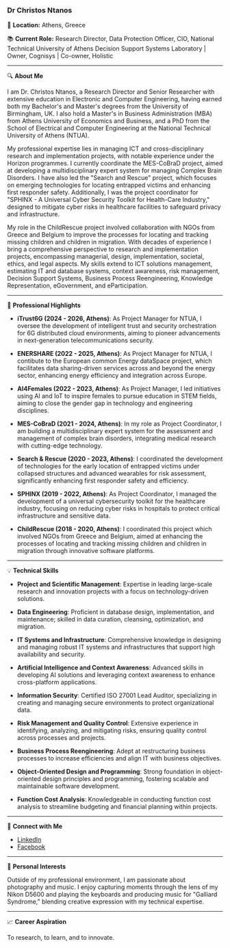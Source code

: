 ### Dr Christos Ntanos

📍 **Location:** Athens, Greece

📚 **Current Role:** Research Director, Data Protection Officer, CIO, National Technical University of Athens Decision Support Systems Laboratory | Owner, Cognisys | Co-owner, Holistic

---

🔍 **About Me**

I am Dr. Christos Ntanos, a Research Director and Senior Researcher with extensive education in Electronic and Computer Engineering, having earned both my Bachelor's and Master's degrees from the University of Birmingham, UK. I also hold a Master's in Business Administration (MBA) from Athens University of Economics and Business, and a PhD from the School of Electrical and Computer Engineering at the National Technical University of Athens (NTUA).

My professional expertise lies in managing ICT and cross-disciplinary research and implementation projects, with notable experience under the Horizon programmes. I currently coordinate the MES-CoBraD project, aimed at developing a multidisciplinary expert system for managing Complex Brain Disorders. I have also led the "Search and Rescue" project, which focuses on emerging technologies for locating entrapped victims and enhancing first responder safety. Additionally, I was the project coordinator for "SPHINX - A Universal Cyber Security Toolkit for Health-Care Industry," designed to mitigate cyber risks in healthcare facilities to safeguard privacy and infrastructure.

My role in the ChildRescue project involved collaboration with NGOs from Greece and Belgium to improve the processes for locating and tracking missing children and children in migration. With decades of experience I bring a comprehensive perspective to research and implementation projects, encompassing managerial, design, implementation, societal, ethics, and legal aspects. My skills extend to ICT solutions management, estimating IT and database systems, context awareness, risk management, Decision Support Systems, Business Process Reengineering, Knowledge Representation, eGovernment, and eParticipation.

---

🌟 **Professional Highlights**

- **iTrust6G (2024 - 2026, Athens)**: As Project Manager for NTUA, I oversee the development of intelligent trust and security orchestration for 6G distributed cloud environments, aiming to pioneer advancements in next-generation telecommunications security.

- **ENERSHARE (2022 - 2025, Athens)**: As Project Manager for NTUA, I contibute to the European common Energy dataSpace project, which facilitates data sharing-driven services across and beyond the energy sector, enhancing energy efficiency and integration across Europe.

- **AI4Females (2022 - 2023, Athens)**: As Project Manager, I led initiatives using AI and IoT to inspire females to pursue education in STEM fields, aiming to close the gender gap in technology and engineering disciplines.

- **MES-CoBraD (2021 - 2024, Athens)**: In my role as Project Coordinator, I am building a multidisciplinary expert system for the assessment and management of complex brain disorders, integrating medical research with cutting-edge technology.

- **Search & Rescue (2020 - 2023, Athens)**: I coordinated the development of technologies for the early location of entrapped victims under collapsed structures and advanced wearables for risk assessment, significantly enhancing first responder safety and efficiency.

- **SPHINX (2019 - 2022, Athens)**: As Project Coordinator, I managed the development of a universal cybersecurity toolkit for the healthcare industry, focusing on reducing cyber risks in hospitals to protect critical infrastructure and sensitive data.

- **ChildRescue (2018 - 2020, Athens)**: I coordinated this project which involved NGOs from Greece and Belgium, aimed at enhancing the processes of locating and tracking missing children and children in migration through innovative software platforms.

---

💡 **Technical Skills**

- **Project and Scientific Management**: Expertise in leading large-scale research and innovation projects with a focus on technology-driven solutions.

- **Data Engineering**: Proficient in database design, implementation, and maintenance; skilled in data curation, cleansing, optimization, and migration.

- **IT Systems and Infrastructure**: Comprehensive knowledge in designing and managing robust IT systems and infrastructures that support high availability and security.

- **Artificial Intelligence and Context Awareness**: Advanced skills in developing AI solutions and leveraging context awareness to enhance cross-platform applications.

- **Information Security**: Certified ISO 27001 Lead Auditor, specializing in creating and managing secure environments to protect organizational data.

- **Risk Management and Quality Control**: Extensive experience in identifying, analyzing, and mitigating risks, ensuring quality control across processes and projects.

- **Business Process Reengineering**: Adept at restructuring business processes to increase efficiencies and align IT with business objectives.

- **Object-Oriented Design and Programming**: Strong foundation in object-oriented design principles and programming, fostering scalable and maintainable software development.

- **Function Cost Analysis**: Knowledgeable in conducting function cost analysis to streamline budgeting and financial planning within projects.


---

🔗 **Connect with Me**

- [LinkedIn](https://www.linkedin.com/in/cntanos/)
- [Facebook](https://www.facebook.com/GlueR)

---

🎨 **Personal Interests**

Outside of my professional environment, I am passionate about photography and music. I enjoy capturing moments through the lens of my Nikon D5600 and playing the keyboards and producing music for "Galliard Syndrome," blending creative expression with my technical expertise.

---

📈 **Career Aspiration**

To research, to learn, and to innovate.


